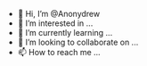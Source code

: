 - 👋 Hi, I’m @Anonydrew
- 👀 I’m interested in ...
- 🌱 I’m currently learning ...
- 💞️ I’m looking to collaborate on ...
- 📫 How to reach me ...

<!---
Anonydrew/Anonydrew is a ✨ special ✨ repository because its `README.md` (this file) appears on your GitHub profile.
You can click the Preview link to take a look at your changes.
--->
